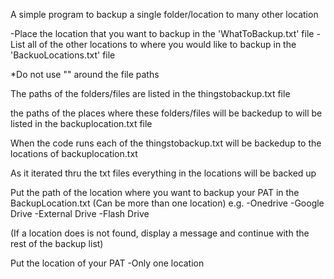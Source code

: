 A simple program to backup a single folder/location to many other location

-Place the location that you want to backup in the 'WhatToBackup.txt' file
-List all of the other locations to where you would like to backup in the 'BackuoLocations.txt' file

*Do not use "" around the file paths

The paths of the folders/files are listed in the thingstobackup.txt file

the paths of the places where these folders/files will be backedup to will be listed in the backuplocation.txt file


When the code runs each of the thingstobackup.txt will be backedup to the locations of backuplocation.txt

As it iterated thru the txt files everything in the locations will be backed up



Put the path of the location where you want to backup your PAT in the BackupLocation.txt
(Can be more than one location)
e.g.
-Onedrive
-Google Drive
-External Drive
-Flash Drive

(If a location does is not found, display a message and continue with the rest of the backup list)


Put the location of your PAT
-Only one location
